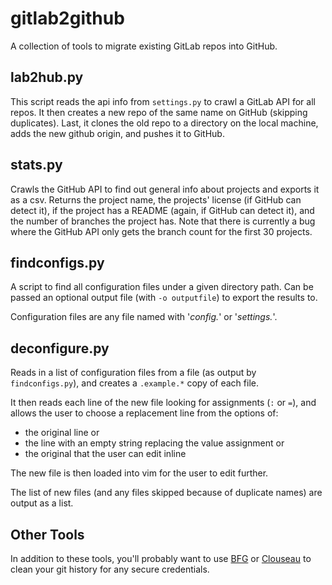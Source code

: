 # gitlab2github
A collection of tools to migrate existing GitLab repos into GitHub.


## lab2hub.py

This script reads the api info from `settings.py` to crawl a GitLab API for all
repos. It then creates a new repo of the same name on GitHub (skipping
duplicates). Last, it clones the old repo to a directory on the local
machine, adds the new github origin, and pushes it to GitHub.

## stats.py

Crawls the GitHub API to find out general info about projects and exports it as
a csv.  Returns the project name, the projects' license (if GitHub can detect
it), if the project has a README (again, if GitHub can detect it), and the
number of branches the project has.  Note that there is currently a bug where
the GitHub API only gets the branch count for the first 30 projects.

## findconfigs.py

A script to find all configuration files under a given directory path. Can be
passed an optional output file (with `-o outputfile`) to export the results to.

Configuration files are any file named with '*config.*' or '*settings.*'.

## deconfigure.py

Reads in a list of configuration files from a file (as output by
`findconfigs.py`), and creates a `.example.*` copy of each file.

It then reads each line of the new file looking for assignments (`:` or `=`),
and allows the user to choose a replacement line from the options of:

  * the original line or
  * the line with an empty string replacing the value assignment or
  * the original that the user can edit inline

The new file is then loaded into vim for the user to edit further.

The list of new files (and any files skipped because of duplicate names) are
output as a list.


## Other Tools

In addition to these tools, you'll probably want to use
[BFG](https://rtyley.github.io/bfg-repo-cleaner/) or [Clouseau](https://github.com/cfpb/clouseau) to clean your git history for
any secure credentials.
